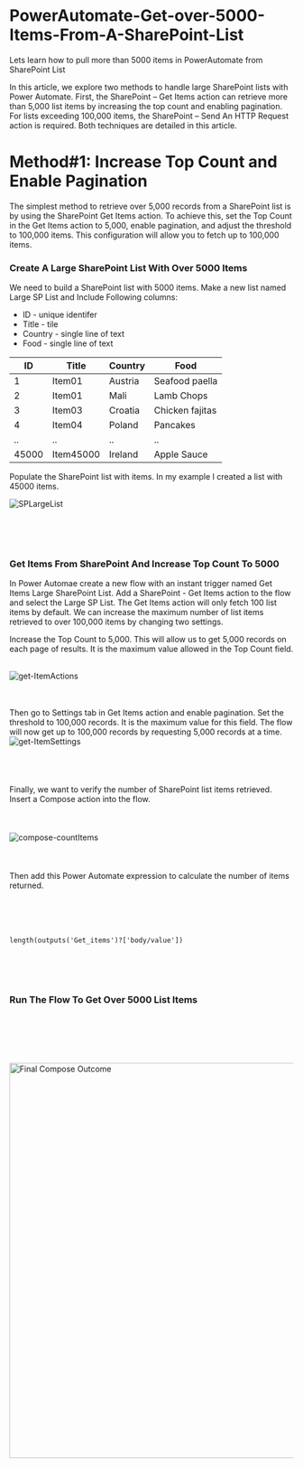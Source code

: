 # PowerAutomate-Get-over-5000-Items-From-A-SharePoint-List
Lets learn how to pull more than 5000 items in PowerAutomate from SharePoint List


In this article, we explore two methods to handle large SharePoint lists with Power Automate. First, the SharePoint – Get Items action can retrieve more than 5,000 list items by increasing the top count and enabling pagination. For lists exceeding 100,000 items, the SharePoint – Send An HTTP Request action is required. Both techniques are detailed in this article.



# Method#1: Increase Top Count and Enable Pagination
The simplest method to retrieve over 5,000 records from a SharePoint list is by using the SharePoint Get Items action. To achieve this, set the Top Count in the Get Items action to 5,000, enable pagination, and adjust the threshold to 100,000 items. This configuration will allow you to fetch up to 100,000 items.

### Create A Large SharePoint List With Over 5000 Items
We need to build a SharePoint list with 5000 items. Make a new list named Large SP List and Include Following columns:
- ID - unique identifer
- Title - tile
- Country - single line of text
- Food - single line of text

| ID | Title | Country | Food |
|----------|----------|----------|----------|
| 1    | Item01     | Austria     | Seafood paella     |
| 2    | Item01     | Mali     | Lamb Chops     |
| 3    | Item03     | Croatia     | Chicken fajitas     |
| 4    | Item04     | Poland     | Pancakes     |
| ..   | ..         | ..      | ..     |
| 45000    | Item45000     | Ireland     | Apple Sauce     |


Populate the SharePoint list with items. In my example I created a list with 45000 items.


![SPLargeList](https://github.com/user-attachments/assets/2b2fe5c5-be11-422c-85bb-da461f38dbff)

<br><br><br>

### Get Items From SharePoint And Increase Top Count To 5000
In Power Automae create a new flow with an instant trigger named Get Items Large SharePoint List.
Add a SharePoint - Get Items action to the flow and select the Large SP List. The Get Items action will only fetch 100 list items by default. We can increase the maximum number of list items retrieved to over 100,000 items by changing two settings.

Increase the Top Count to 5,000. This will allow us to get 5,000 records on each page of results. It is the maximum value allowed in the Top Count field.
<br><br>

![get-ItemActions](https://github.com/user-attachments/assets/69c8757c-aad0-419e-b5c8-6b2785df46b1)

<br><br>
Then go to Settings tab in Get Items action and enable pagination. Set the threshold to 100,000 records. It is the maximum value for this field. The flow will now get up to 100,000 records by requesting 5,000 records at a time.
<br>
![get-ItemSettings](https://github.com/user-attachments/assets/e97bcf42-001e-485f-9eae-ee55101b48c3)
<br><br><br><br><br>
Finally, we want to verify the number of SharePoint list items retrieved. Insert a Compose action into the flow.
<br><br><br><br>
![compose-countItems](https://github.com/user-attachments/assets/f54d03c5-6406-46c5-b67f-f9fb311006d6)
<br><br><br><br>
Then add this Power Automate expression to calculate the number of items returned.
<br><br><br><br><br>

`length(outputs('Get_items')?['body/value'])                                         `

<br><br><br>
### Run The Flow To Get Over 5000 List Items
<br><br><br><br><br>
<img src="https://github.com/user-attachments/assets/01963926-6f5e-46a7-883a-2c6b08d6a227" alt="Final Compose Outcome" width="700" height="700">
